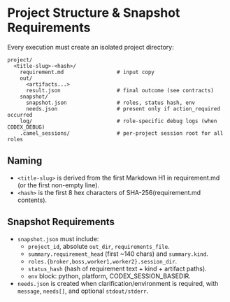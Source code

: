 # Project Structure & Snapshot Requirements

Every execution must create an isolated project directory:

```
project/
  <title-slug>-<hash>/
    requirement.md                 # input copy
    out/
      <artifacts...>
      result.json                  # final outcome (see contracts)
    snapshot/
      snapshot.json                # roles, status hash, env
      needs.json                   # present only if action_required occurred
    log/                           # role-specific debug logs (when CODEX_DEBUG)
    .camel_sessions/               # per-project session root for all roles
```

## Naming
- `<title-slug>` is derived from the first Markdown H1 in requirement.md (or the first non-empty line).
- `<hash>` is the first 8 hex characters of SHA-256(requirement.md contents).

## Snapshot Requirements
- `snapshot.json` must include:
  - `project_id`, absolute `out_dir`, `requirements_file`.
  - `summary.requirement_head` (first ~140 chars) and `summary.kind`.
  - `roles.{broker,boss,worker1,worker2}.session_dir`.
  - `status_hash` (hash of requirement text + kind + artifact paths).
  - `env` block: python, platform, CODEX_SESSION_BASEDIR.
- `needs.json` is created when clarification/environment is required, with `message`, `needs[]`, and optional `stdout/stderr`.

